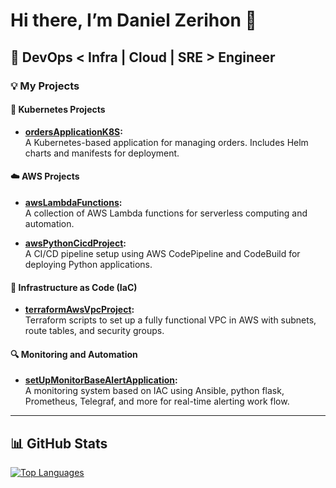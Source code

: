 # Hi there, I’m Daniel Zerihon 👋
## 🚀 DevOps < Infra | Cloud | SRE > Engineer
### 💡 My Projects
#### 🐳 Kubernetes Projects
- **[ordersApplicationK8S](https://github.com/DanielZerihon/ordersApplicationK8S):**  
  A Kubernetes-based application for managing orders. Includes Helm charts and manifests for deployment.
#### ☁️ AWS Projects
- **[awsLambdaFunctions](https://github.com/DanielZerihon/awsLambdaFunctions):**  
  A collection of AWS Lambda functions for serverless computing and automation.

- **[awsPythonCicdProject](https://github.com/DanielZerihon/awsPythonCicdProject):**  
  A CI/CD pipeline setup using AWS CodePipeline and CodeBuild for deploying Python applications.
#### 📜 Infrastructure as Code (IaC)
- **[terraformAwsVpcProject](https://github.com/DanielZerihon/terraformAwsVpcProject):**  
  Terraform scripts to set up a fully functional VPC in AWS with subnets, route tables, and security groups.
#### 🔍 Monitoring and Automation
- **[setUpMonitorBaseAlertApplication](https://github.com/DanielZerihon/setUpMonitorBaseAlertApplication):**  
  A monitoring system based on IAC using Ansible, python flask, Prometheus, Telegraf, and more for real-time alerting work flow.

---

## 📊 GitHub Stats
[![Top Languages](https://github-readme-stats.vercel.app/api/top-langs/?username=DanielZerihon&layout=compact&theme=radical)](https://github.com/anuraghazra/github-readme-stats)
